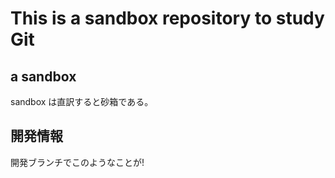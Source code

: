 This is a sandbox repository to study Git
=========================================

## a sandbox

sandbox は直訳すると砂箱である。

## 開発情報

開発ブランチでこのようなことが!
